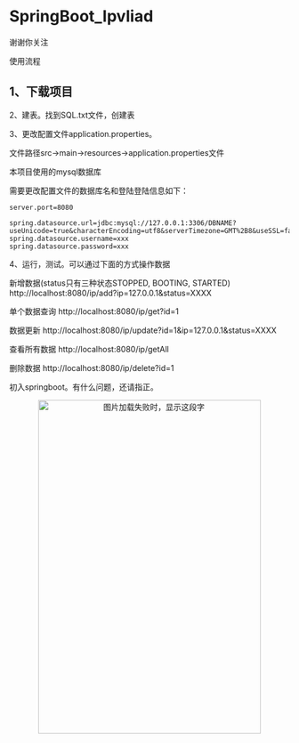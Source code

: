 # SpringBoot_Ipvliad
谢谢你关注

使用流程

## 1、下载项目

2、建表。找到SQL.txt文件，创建表

3、更改配置文件application.properties。

文件路径src->main->resources->application.properties文件

本项目使用的mysql数据库

需要更改配置文件的数据库名和登陆登陆信息如下：
```
server.port=8080

spring.datasource.url=jdbc:mysql://127.0.0.1:3306/DBNAME?useUnicode=true&characterEncoding=utf8&serverTimezone=GMT%2B8&useSSL=false
spring.datasource.username=xxx
spring.datasource.password=xxx
```
4、运行，测试。可以通过下面的方式操作数据

新增数据(status只有三种状态STOPPED, BOOTING, STARTED)
http://localhost:8080/ip/add?ip=127.0.0.1&status=XXXX

单个数据查询
http://localhost:8080/ip/get?id=1

数据更新
http://localhost:8080/ip/update?id=1&ip=127.0.0.1&status=XXXX

查看所有数据
http://localhost:8080/ip/getAll

删除数据
http://localhost:8080/ip/delete?id=1

初入springboot。有什么问题，还请指正。

<div align=center><img src="https://timgsa.baidu.com/timg?image&quality=80&size=b9999_10000&sec=1543526922661&di=a14aecd5c79b6cfda304a2321e8ea281&imgtype=0&src=http%3A%2F%2Fimg5.duitang.com%2Fuploads%2Fitem%2F201211%2F28%2F20121128180951_Urrhn.thumb.700_0.jpeg" width="400" height="600" alt="图片加载失败时，显示这段字"/> </div>

